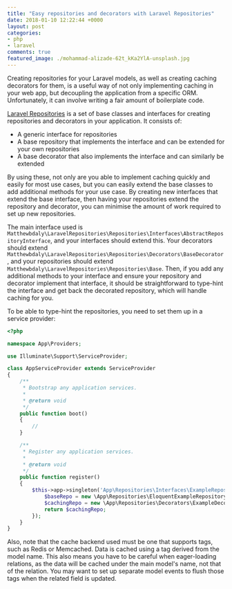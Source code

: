 ```yaml
---
title: "Easy repositories and decorators with Laravel Repositories"
date: 2018-01-10 12:22:44 +0000
layout: post
categories:
- php
- laravel
comments: true
featured_image: ./mohammad-alizade-62t_kKa2YlA-unsplash.jpg
---
```


Creating repositories for your Laravel models, as well as creating caching decorators for them, is a useful way of not only implementing caching in your web app, but decoupling the application from a specific ORM. Unfortunately, it can involve writing a fair amount of boilerplate code.

[Laravel Repositories](https://github.com/matthewbdaly/laravel-repositories) is a set of base classes and interfaces for creating repositories and decorators in your application. It consists of:

* A generic interface for repositories
* A base repository that implements the interface and can be extended for your own repositories
* A base decorator that also implements the interface and can similarly be extended

By using these, not only are you able to implement caching quickly and easily for most use cases, but you can easily extend the base classes to add additional methods for your use case. By creating new interfaces that extend the base interface, then having your repositories extend the repository and decorator, you can minimise the amount of work required to set up new repositories.

The main interface used is `Matthewbdaly\LaravelRepositories\Repositories\Interfaces\AbstractRepositoryInterface`, and your interfaces should extend this. Your decorators should extend `Matthewbdaly\LaravelRepositories\Repositories\Decorators\BaseDecorator`, and your repositories should extend `Matthewbdaly\LaravelRepositories\Repositories\Base`. Then, if you add any additional methods to your interface and ensure your repository and decorator implement that interface, it should be straightforward to type-hint the interface and get back the decorated repository, which will handle caching for you.

To be able to type-hint the repositories, you need to set them up in a service provider:

```php
<?php

namespace App\Providers;

use Illuminate\Support\ServiceProvider;

class AppServiceProvider extends ServiceProvider
{
    /**
     * Bootstrap any application services.
     *
     * @return void
     */
    public function boot()
    {
        //
    }

    /**
     * Register any application services.
     *
     * @return void
     */
    public function register()
    {
        $this->app->singleton('App\Repositories\Interfaces\ExampleRepositoryInterface', function () {
            $baseRepo = new \App\Repositories\EloquentExampleRepository(new \App\Example);
            $cachingRepo = new \App\Repositories\Decorators\ExampleDecorator($baseRepo, $this->app['cache.store']);
            return $cachingRepo;
        });
    }
}
```

Also, note that the cache backend used must be one that supports tags, such as Redis or Memcached. Data is cached using a tag derived from the model name. This also means you have to be careful when eager-loading relations, as the data will be cached under the main model's name, not that of the relation. You may want to set up separate model events to flush those tags when the related field is updated.
